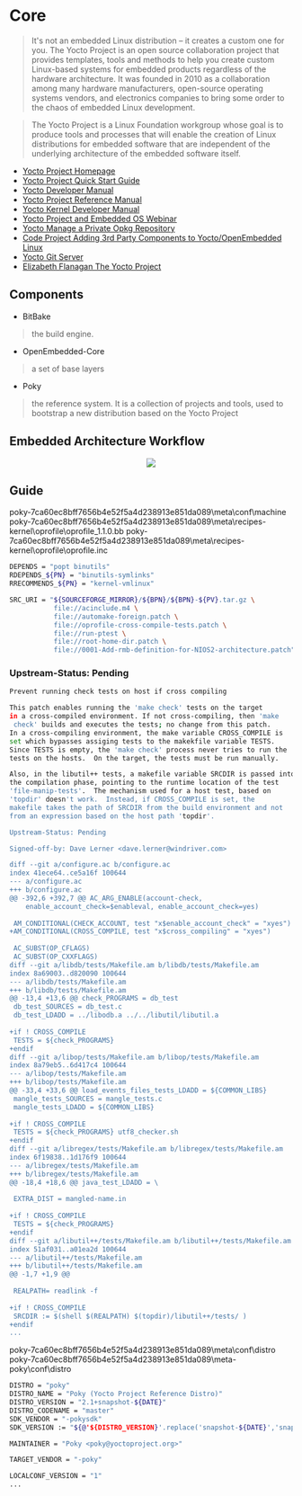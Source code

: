 # Core

> It's not an embedded Linux distribution – it creates a custom one for you. The Yocto Project is an open source collaboration project that provides templates, tools and methods to help you create custom Linux-based systems for embedded products regardless of the hardware architecture. It was founded in 2010 as a collaboration among many hardware manufacturers, open-source operating systems vendors, and electronics companies to bring some order to the chaos of embedded Linux development.

> The Yocto Project is a Linux Foundation workgroup whose goal is to produce tools and processes that will enable the creation of Linux distributions for embedded software that are independent of the underlying architecture of the embedded software itself.

- [Yocto Project Homepage](https://www.yoctoproject.org/)
- [Yocto Project Quick Start Guide](http://www.yoctoproject.org/docs/2.0/yocto-project-qs/yocto-project-qs.html)
- [Yocto Developer Manual](http://www.yoctoproject.org/docs/1.6.1/dev-manual/dev-manual.html)
- [Yocto Project Reference Manual](http://www.yoctoproject.org/docs/latest/ref-manual/ref-manual.html)
- [Yocto Kernel Developer Manual](http://www.yoctoproject.org/docs/1.6.1/kernel-dev/kernel-dev.html)
- [Yocto Project and Embedded OS Webinar](http://www.intel.com/content/www/us/en/education/university/galileo-university-curricula/yocto-project-and-embedded-os-webinar-replay.html#)
- [Yocto Manage a Private Opkg Repository](http://www.jumpnowtek.com/yocto/Managing-a-private-opkg-repository.html)
- [Code Project Adding 3rd Party Components to Yocto/OpenEmbedded Linux](http://www.codeproject.com/Articles/774826/Adding-rd-party-components-to-Yocto-OpenEmbedded-L)
- [Yocto Git Server](http://git.yoctoproject.org/)
- [Elizabeth Flanagan The Yocto Project](http://www.aosabook.org/en/yocto.html)

## Components

- BitBake
> the build engine. 

- OpenEmbedded-Core
> a set of base layers

- Poky
> the reference system. It is a collection of projects and tools, used to bootstrap a new distribution based on the Yocto Project

## Embedded Architecture Workflow

<center><img src="http://www.yoctoproject.org/docs/2.0/yocto-project-qs/figures/yocto-environment.png"></center>

## Guide

poky-7ca60ec8bff7656b4e52f5a4d238913e851da089\meta\conf\machine
poky-7ca60ec8bff7656b4e52f5a4d238913e851da089\meta\recipes-kernel\oprofile\oprofile_1.1.0.bb
poky-7ca60ec8bff7656b4e52f5a4d238913e851da089\meta\recipes-kernel\oprofile\oprofile.inc

```sh
DEPENDS = "popt binutils"
RDEPENDS_${PN} = "binutils-symlinks"
RRECOMMENDS_${PN} = "kernel-vmlinux"
```

```sh
SRC_URI = "${SOURCEFORGE_MIRROR}/${BPN}/${BPN}-${PV}.tar.gz \
           file://acinclude.m4 \
           file://automake-foreign.patch \
           file://oprofile-cross-compile-tests.patch \
           file://run-ptest \
           file://root-home-dir.patch \
           file://0001-Add-rmb-definition-for-NIOS2-architecture.patch"
```

### Upstream-Status: Pending

```sh
Prevent running check tests on host if cross compiling

This patch enables running the 'make check' tests on the target
in a cross-compiled environment. If not cross-compiling, then 'make
 check' builds and executes the tests; no change from this patch.
In a cross-compiling environment, the make variable CROSS_COMPILE is
set which bypasses assiging tests to the makekfile variable TESTS.
Since TESTS is empty, the 'make check' process never tries to run the
tests on the hosts.  On the target, the tests must be run manually.

Also, in the libutil++ tests, a makefile variable SRCDIR is passed into
the compilation phase, pointing to the runtime location of the test
'file-manip-tests'.  The mechanism used for a host test, based on
'topdir' doesn't work.  Instead, if CROSS_COMPILE is set, the
makefile takes the path of SRCDIR from the build environment and not
from an expression based on the host path 'topdir'.

Upstream-Status: Pending

Signed-off-by: Dave Lerner <dave.lerner@windriver.com>

diff --git a/configure.ac b/configure.ac
index 41ece64..ce5a16f 100644
--- a/configure.ac
+++ b/configure.ac
@@ -392,6 +392,7 @@ AC_ARG_ENABLE(account-check,
 	enable_account_check=$enableval, enable_account_check=yes)
 
 AM_CONDITIONAL(CHECK_ACCOUNT, test "x$enable_account_check" = "xyes")
+AM_CONDITIONAL(CROSS_COMPILE, test "x$cross_compiling" = "xyes")
 
 AC_SUBST(OP_CFLAGS)
 AC_SUBST(OP_CXXFLAGS)
diff --git a/libdb/tests/Makefile.am b/libdb/tests/Makefile.am
index 8a69003..d820090 100644
--- a/libdb/tests/Makefile.am
+++ b/libdb/tests/Makefile.am
@@ -13,4 +13,6 @@ check_PROGRAMS = db_test
 db_test_SOURCES = db_test.c
 db_test_LDADD = ../libodb.a ../../libutil/libutil.a
 
+if ! CROSS_COMPILE
 TESTS = ${check_PROGRAMS}
+endif
diff --git a/libop/tests/Makefile.am b/libop/tests/Makefile.am
index 8a79eb5..6d417c4 100644
--- a/libop/tests/Makefile.am
+++ b/libop/tests/Makefile.am
@@ -33,4 +33,6 @@ load_events_files_tests_LDADD = ${COMMON_LIBS}
 mangle_tests_SOURCES = mangle_tests.c
 mangle_tests_LDADD = ${COMMON_LIBS}
 
+if ! CROSS_COMPILE
 TESTS = ${check_PROGRAMS} utf8_checker.sh
+endif
diff --git a/libregex/tests/Makefile.am b/libregex/tests/Makefile.am
index 6f19838..1d176f9 100644
--- a/libregex/tests/Makefile.am
+++ b/libregex/tests/Makefile.am
@@ -18,4 +18,6 @@ java_test_LDADD = \
 
 EXTRA_DIST = mangled-name.in
 
+if ! CROSS_COMPILE
 TESTS = ${check_PROGRAMS}
+endif
diff --git a/libutil++/tests/Makefile.am b/libutil++/tests/Makefile.am
index 51af031..a01ea2d 100644
--- a/libutil++/tests/Makefile.am
+++ b/libutil++/tests/Makefile.am
@@ -1,7 +1,9 @@
 
 REALPATH= readlink -f
 
+if ! CROSS_COMPILE
 SRCDIR := $(shell $(REALPATH) $(topdir)/libutil++/tests/ )
+endif
...
```

poky-7ca60ec8bff7656b4e52f5a4d238913e851da089\meta\conf\distro
poky-7ca60ec8bff7656b4e52f5a4d238913e851da089\meta-poky\conf\distro

```sh
DISTRO = "poky"
DISTRO_NAME = "Poky (Yocto Project Reference Distro)"
DISTRO_VERSION = "2.1+snapshot-${DATE}"
DISTRO_CODENAME = "master"
SDK_VENDOR = "-pokysdk"
SDK_VERSION := "${@'${DISTRO_VERSION}'.replace('snapshot-${DATE}','snapshot')}"

MAINTAINER = "Poky <poky@yoctoproject.org>"

TARGET_VENDOR = "-poky"

LOCALCONF_VERSION = "1"
...
```
